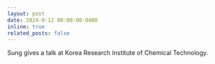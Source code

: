 ```yaml
---
layout: post
date: 2024-9-12 00:00:00-0400
inline: true
related_posts: false
---
```


Sung gives a talk at Korea Research Institute of Chemical Technology.

